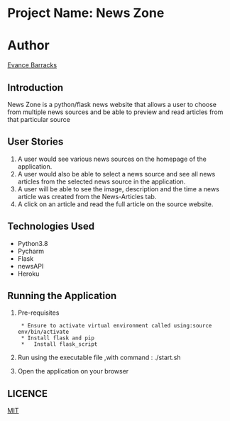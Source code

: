 # Project Name: News Zone

# Author
[Evance Barracks](https://github.com/Evance23/)
## Introduction
News Zone is a python/flask news website that allows a user to choose from multiple news sources and be able to preview and read articles from that particular source

## User Stories
1. A user would see various news sources on the homepage of the application.
2. A user would also be able to select a news source and see all news articles from the selected news source in the application.
3. A user will be able to see the image, description and the time a news article was created from the News-Articles tab.
4. A click on an article and read the full article on the source website.

## Technologies Used
* Python3.8
* Pycharm
* Flask
* newsAPI
* Heroku


## Running the Application

1. Pre-requisites

        * Ensure to activate virtual environment called using:source env/bin/activate
        * Install flask and pip
        *   Install flask_script

2. Run using the executable file ,with command :
./start.sh

3. Open the application on your browser


## LICENCE
[MIT](/home/evance/Documents/project-news/LICENCE)
